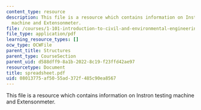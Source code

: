 ```yaml
---
content_type: resource
description: This file is a resource which contains information on Instron testing
  machine and Extensonmeter.
file: /courses/1-101-introduction-to-civil-and-environmental-engineering-design-i-fall-2006/08013775af5055ad372f485c90ea8567_spreadsheet.pdf
file_type: application/pdf
learning_resource_types: []
ocw_type: OCWFile
parent_title: Structures
parent_type: CourseSection
parent_uid: d588dff9-8a1b-2022-8c19-f23ffd42ae97
resourcetype: Document
title: spreadsheet.pdf
uid: 08013775-af50-55ad-372f-485c90ea8567
---
```

This file is a resource which contains information on Instron testing machine and Extensonmeter.

